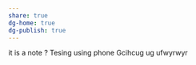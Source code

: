```yaml
---
share: true 
dg-home: true
dg-publish: true
---
```


it is a note ?
Tesing using phone
Gcihcug ug ufwyrwyr